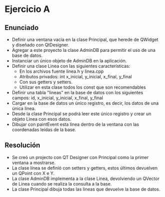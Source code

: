 # Ejercicio A

## Enunciado
* Definir una ventana vacía en la clase Principal, que herede de QWidget y diseñado con QtDesigner.
* Agregar a este proyecto la clase AdminDB para permitir el uso de una base de datos.
* Instanciar un único objeto de AdminDB en la aplicación.
* Definir una clase Linea con las siguientes características:
  * En los archivos fuente linea.h y linea.cpp
  * Atributos privados: int x_inicial, y_inicial, x_final, y_final
  * Con sus getters y setters.
  * Utilizar en esta clase todos los const que son recomendables
* Definir una tabla "lineas" en la base de datos con los siguientes campos: id, x_inicial, y_inicial, x_final, y_final
* Cargar en la base de datos un único registro, es decir, los datos de una única línea.
* Desde la clase Principal se podrá leer este único registro y crear un objeto Linea con esos datos.
* Dibujar con paintEvent esta línea dentro de la ventana con las coordenadas leídas de la base.

## Resolución
* Se creó un projecto con QT Designer con Principal como la primer ventana a mostrarse.
* La clase línea se definió con setters y getters, estos últimos devuelven un QPoint con X e Y.
* La clase AdminDB implementa a la clase Linea, devolviendo un QVector de Linea cuando se realiza la consulta a la base.
* La clase Principal dibuja todas las lineas que devuelve la base de datos.
